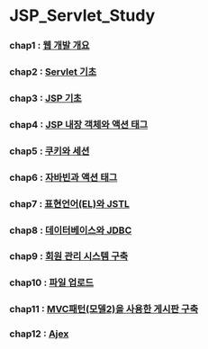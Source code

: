 # JSP_Servlet_Study
### chap1 : [웹 개발 개요](web01)
### chap2 : [Servlet 기초](web02)
### chap3 : [JSP 기초](web03)
### chap4 : [JSP 내장 객체와 액션 태그](web04)
### chap5 : [쿠키와 세션](web05)
### chap6 : [자바빈과 액션 태그](web06)
### chap7 : [표현언어(EL)와 JSTL](web07)
### chap8 : [데이터베이스와 JDBC](web08)
### chap9 : [회원 관리 시스템 구축](web09)
### chap10 : [파일 업로드](web10)
### chap11 : [MVC패턴(모델2)을 사용한 게시판 구축](web11)
### chap12 : [Ajex](web12)